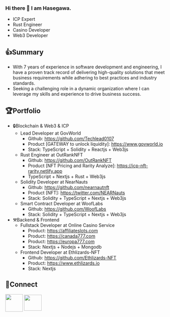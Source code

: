 ### Hi there 👋 I am Hasegawa.
- ICP Expert
- Rust Engineer
- Casino Developer
- Web3 Developer

👍Summary
-------------------------------------
- With 7 years of experience in software development and engineering, I have a proven track record of delivering high-quality solutions that meet business requirements while adhering to best practices and industry standards.
- Seeking a challenging role in a dynamic organization where I can leverage my skills and experience to drive business success.

🏆Portfolio
-------------------------------------
- 🔒Blockchain & Web3 & ICP
    - Lead Developer at GovWorld
      - Github: https://github.com/Techlead0107
      - Product [GATEWAY to unlock liquidity]: https://www.govworld.io
      - Stack: TypeScript + Solidity + Reactjs + Web3js
    - Rust Engineer at OutRankNFT
      - Github: https://github.com/OutRankNFT
      - Product [NFT Pricing and Rarity Analyze]: https://icp-nft-rarity.netlify.app       
      - TypeScript + Nextjs + Rust + Web3js
    - Solidity Developer at NearNauts
      - Github: https://github.com/nearnautnft
      - Product [NFT]: https://twitter.com/NEARNauts
      - Stack: Solidity + TypeScript + Nextjs + Web3js
    - Smart Contract Developer at WoofLabs
      - Github: https://github.com/WoofLabs
      - Stack: Solidity + TypeScript + Nextjs + Web3js
- ⚒️Backend & Frontend
   - Fullstack Developer at Online Casino Service
      - Product: https://affiliateslots.com
      - Product: https://canada777.com
      - Product: https://europa777.com
      - Stack: Nextjs + Nodejs + Mongodb
   - Frontend Developer at Ethlizards-NFT
      - Github: https://github.com/Ethlizards-NFT
      - Product: https://www.ethlizards.io
      - Stack: Nextjs
        
🔗Connect
-------------------------------------
<div style="background:transparent">
    <!--<a href=""><img src="https://www.svgrepo.com//show/134579/linkedin.svg" align="center" width="55" height="50" style="background:transparent"></a>-->
    <a href="https://t.me/Rust_And_ICP" target="_blank"><img src="https://www.svgrepo.com/download/452115/telegram.svg" align="center" width="55" height="55" style="background:transparent"></a>
    <!--<a href="https://discord.com/users/1040241190622212166" target="_blank"><img src="https://www.svgrepo.com/show/331368/discord-v2.svg" align="center" width="55" height="50" style="background:transparent"></a>-->
    <a href="https://discord.com/users/396926404597514244" target="_blank"><img src="https://www.svgrepo.com/show/331368/discord-v2.svg" align="center" width="55" height="50" style="background:transparent"></a>
</div>
